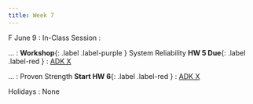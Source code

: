 ```yaml
---
title: Week 7
---
```


F June 9
: In-Class Session
  : 

...
: **Workshop**{: .label .label-purple } System Reliability **HW 5 Due**{: .label .label-red }
  : [ADK X](#)

...
: Proven Strength **Start HW 6**{: .label .label-red }
  : [ADK X](#)

Holidays
: None
